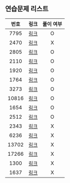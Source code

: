 ## 연습문제 리스트
|번호|링크|풀이 여부|
|:---:|:---:|:---:|
|7795|[링크](http://boj.kr/7795)|O|
|2470|[링크](http://boj.kr/2470)|X|
|2805|[링크](http://boj.kr/2805)|O|
|2110|[링크](http://boj.kr/2110)|O|
|1920|[링크](http://boj.kr/1920)|O|
|1764|[링크](http://boj.kr/1764)|O|
|3273|[링크](http://boj.kr/3273)|O|
|10816|[링크](http://boj.kr/10816)|O|
|1654|[링크](http://boj.kr/1654)|O|
|2512|[링크](http://boj.kr/2512)|O|
|2343|[링크](http://boj.kr/2343)|X|
|6236|[링크](http://boj.kr/6236)|X|
|13702|[링크](http://boj.kr/13702)|X|
|17266|[링크](http://boj.kr/17266)|X|
|1300|[링크](http://boj.kr/1300)|X|
|1637|[링크](http://boj.kr/1637)|X|

